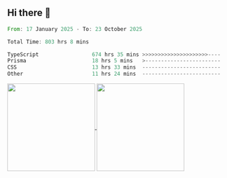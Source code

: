 ## Hi there 👋
<!--START_SECTION:waka-->

```rust
From: 17 January 2025 - To: 23 October 2025

Total Time: 803 hrs 8 mins

TypeScript                 674 hrs 35 mins >>>>>>>>>>>>>>>>>>>>>----   82.82 %
Prisma                     18 hrs 5 mins   >------------------------   02.22 %
CSS                        13 hrs 33 mins  -------------------------   01.66 %
Other                      11 hrs 24 mins  -------------------------   01.40 %
```

<!--END_SECTION:waka-->

<a href="https://github.com/anuraghazra/github-readme-stats">
  <img height=200 align="center" src="https://github-readme-stats.vercel.app/api/top-langs/?username=paulgeorge35&layout=donut&langs_count=5&theme=transparent" />
</a>
<a href="https://github.com/anuraghazra/convoychat">
  <img height=200 align="center" src="https://github-readme-stats.vercel.app/api?username=paulgeorge35&show_icons=true&show=prs_merged&theme=transparent&rank_icon=github" />
</a>
